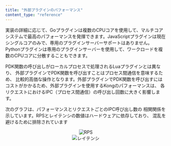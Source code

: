 ```yaml
---
title: "外部プラグインのパフォーマンス"
content_type: "reference"
---
```

実装の詳細に応じて、Goプラグインは複数のCPUコアを使用して、マルチコアシステムで最高のパフォーマンスを発揮できます。JavaScriptプラグインは現在シングルコアのみで、専用のプラグインサーバーサポートはありません。Pythonプラグインは専用のプラグインサーバーを使用して、ワークロードを複数のCPUコアに分散することもできます。

PDK関数の呼び出しがローカルプロセスで処理されるLuaプラグインとは異なり、
外部プラグインでPDK関数を呼び出すことはプロセス間通信を意味するため、
比較的高価な操作となります。外部プラグインでPDK関数を呼び出すにはコストがかかるため、外部プラグインを使用するKongのパフォーマンスは、
各リクエストにおけるIPC（プロセス間通信）の呼び出し回数に大きく影響します。

次のグラフは、パフォーマンスとリクエストごとのIPC呼び出し数の
相関関係を示しています。RPSとレイテンシの数値はハードウェアに依存しており、
混乱を避けるために排除されています
<center><img title="RPS" src="/assets/images/products/plugins/external-plugins/rps.png"/></center> <center><img title="レイテンシ" src="/assets/images/products/plugins/external-plugins/latency.png"/></center>

